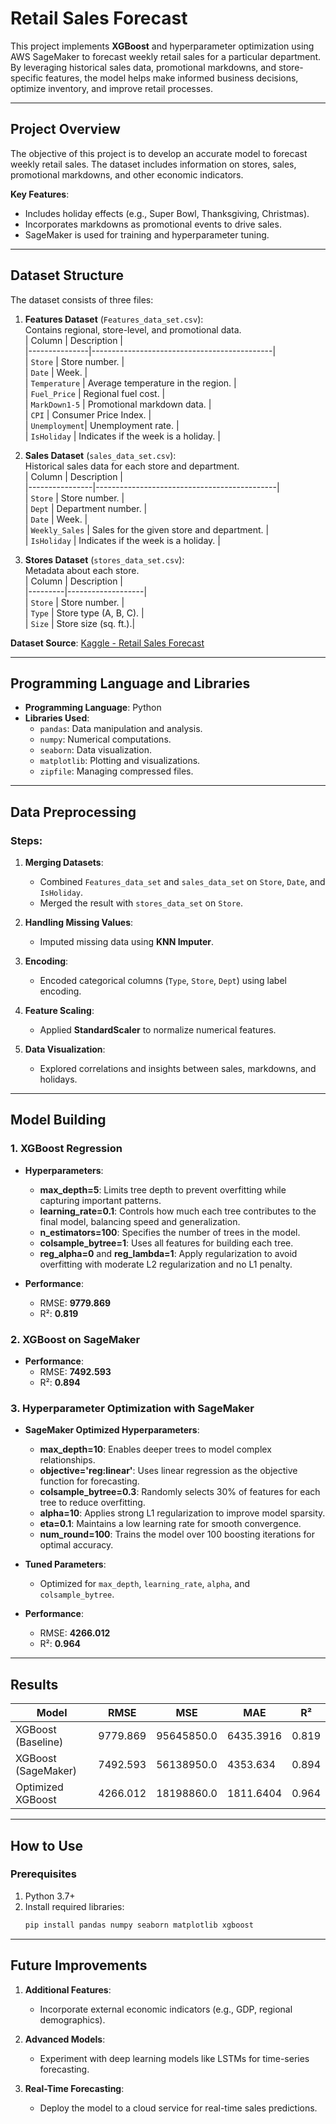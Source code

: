 # **Retail Sales Forecast**

This project implements **XGBoost** and hyperparameter optimization using AWS SageMaker to forecast weekly retail sales for a particular department. By leveraging historical sales data, promotional markdowns, and store-specific features, the model helps make informed business decisions, optimize inventory, and improve retail processes.

---

## **Project Overview**

The objective of this project is to develop an accurate model to forecast weekly retail sales. The dataset includes information on stores, sales, promotional markdowns, and other economic indicators.  

**Key Features**:  
- Includes holiday effects (e.g., Super Bowl, Thanksgiving, Christmas).  
- Incorporates markdowns as promotional events to drive sales.  
- SageMaker is used for training and hyperparameter tuning.  

---

## **Dataset Structure**

The dataset consists of three files:  

1. **Features Dataset** (`Features_data_set.csv`):  
   Contains regional, store-level, and promotional data.  
   | Column        | Description                                 |  
   |---------------|---------------------------------------------|  
   | `Store`       | Store number.                              |  
   | `Date`        | Week.                                      |  
   | `Temperature` | Average temperature in the region.         |  
   | `Fuel_Price`  | Regional fuel cost.                        |  
   | `MarkDown1-5` | Promotional markdown data.                 |  
   | `CPI`         | Consumer Price Index.                      |  
   | `Unemployment`| Unemployment rate.                         |  
   | `IsHoliday`   | Indicates if the week is a holiday.        |  

2. **Sales Dataset** (`sales_data_set.csv`):  
   Historical sales data for each store and department.  
   | Column         | Description                                 |  
   |----------------|---------------------------------------------|  
   | `Store`        | Store number.                              |  
   | `Dept`         | Department number.                         |  
   | `Date`         | Week.                                      |  
   | `Weekly_Sales` | Sales for the given store and department.  |  
   | `IsHoliday`    | Indicates if the week is a holiday.        |  

3. **Stores Dataset** (`stores_data_set.csv`):  
   Metadata about each store.  
   | Column  | Description       |  
   |---------|-------------------|  
   | `Store` | Store number.     |  
   | `Type`  | Store type (A, B, C). |  
   | `Size`  | Store size (sq. ft.).|  

**Dataset Source**: [Kaggle - Retail Sales Forecast](https://www.kaggle.com/manjeetsingh/retaildataset)  

---

## **Programming Language and Libraries**

- **Programming Language**: Python  
- **Libraries Used**:  
  - `pandas`: Data manipulation and analysis.  
  - `numpy`: Numerical computations.  
  - `seaborn`: Data visualization.  
  - `matplotlib`: Plotting and visualizations.  
  - `zipfile`: Managing compressed files.  

---

## **Data Preprocessing**

### Steps:  

1. **Merging Datasets**:  
   - Combined `Features_data_set` and `sales_data_set` on `Store`, `Date`, and `IsHoliday`.  
   - Merged the result with `stores_data_set` on `Store`.  

2. **Handling Missing Values**:  
   - Imputed missing data using **KNN Imputer**.  

3. **Encoding**:  
   - Encoded categorical columns (`Type`, `Store`, `Dept`) using label encoding.  

4. **Feature Scaling**:  
   - Applied **StandardScaler** to normalize numerical features.  

5. **Data Visualization**:  
   - Explored correlations and insights between sales, markdowns, and holidays.  

---

## **Model Building**

### **1. XGBoost Regression**  

- **Hyperparameters**:  
   - **max_depth=5**: Limits tree depth to prevent overfitting while capturing important patterns.  
   - **learning_rate=0.1**: Controls how much each tree contributes to the final model, balancing speed and generalization.  
   - **n_estimators=100**: Specifies the number of trees in the model.  
   - **colsample_bytree=1**: Uses all features for building each tree.  
   - **reg_alpha=0** and **reg_lambda=1**: Apply regularization to avoid overfitting with moderate L2 regularization and no L1 penalty.  


- **Performance**:  
  - RMSE: **9779.869**  
  - R²: **0.819**  

### **2. XGBoost on SageMaker**  
- **Performance**:  
  - RMSE: **7492.593**  
  - R²: **0.894**  

### **3. Hyperparameter Optimization with SageMaker**  
- **SageMaker Optimized Hyperparameters**:
   - **max_depth=10**: Enables deeper trees to model complex relationships.  
   - **objective='reg:linear'**: Uses linear regression as the objective function for forecasting.  
   - **colsample_bytree=0.3**: Randomly selects 30% of features for each tree to reduce overfitting.  
   - **alpha=10**: Applies strong L1 regularization to improve model sparsity.  
   - **eta=0.1**: Maintains a low learning rate for smooth convergence.  
   - **num_round=100**: Trains the model over 100 boosting iterations for optimal accuracy.
      
- **Tuned Parameters**:  
  - Optimized for `max_depth`, `learning_rate`, `alpha`, and `colsample_bytree`.  

- **Performance**:  
  - RMSE: **4266.012**  
  - R²: **0.964**  

---

## **Results**

| **Model**            | **RMSE**   | **MSE**       | **MAE**   | **R²**   |  
|-----------------------|------------|---------------|-----------|----------|  
| XGBoost (Baseline)    | 9779.869   | 95645850.0    | 6435.3916 | 0.819    |  
| XGBoost (SageMaker)   | 7492.593   | 56138950.0    | 4353.634  | 0.894    |  
| Optimized XGBoost     | 4266.012   | 18198860.0    | 1811.6404 | 0.964    |  

---

## **How to Use**

### **Prerequisites**

1. Python 3.7+  
2. Install required libraries:  
   ```bash
   pip install pandas numpy seaborn matplotlib xgboost
   ```  

---

## **Future Improvements**

1. **Additional Features**:  
   - Incorporate external economic indicators (e.g., GDP, regional demographics).  

2. **Advanced Models**:  
   - Experiment with deep learning models like LSTMs for time-series forecasting.  

3. **Real-Time Forecasting**:  
   - Deploy the model to a cloud service for real-time sales predictions.  


